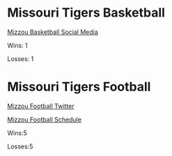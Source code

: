 # Missouri Tigers Basketball

[Mizzou Basketball Social Media](MizzouBasketballSocialMedia.md)

Wins: 1

Losses: 1
# Missouri Tigers Football

[Mizzou Football Twitter](https://twitter.com/MizzouFootball)

[Mizzou Football Schedule](https://www.espn.com/college-football/team/schedule/_/id/142)

Wins:5

Losses:5
